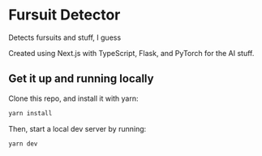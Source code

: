 # Fursuit Detector

Detects fursuits and stuff, I guess

Created using Next.js with TypeScript, Flask, and PyTorch for the AI stuff.

## Get it up and running locally

Clone this repo, and install it with yarn:

```sh
yarn install
```

Then, start a local dev server by running:

```sg
yarn dev
```
